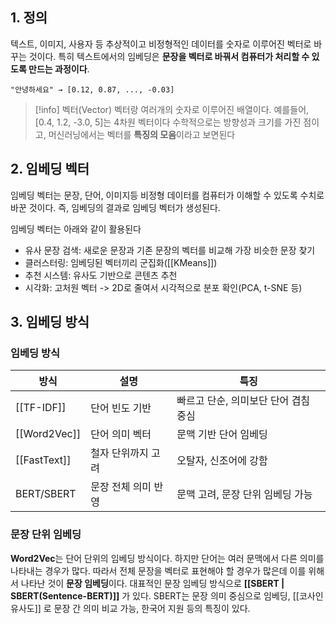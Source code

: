 ## 1. 정의
텍스트, 이미지, 사용자 등 추상적이고 비정형적인 데이터를 숫자로 이루어진 벡터로 바꾸는 것이다. 특히 텍스트에서의 임베딩은 **문장을 벡터로 바꿔서 컴퓨터가 처리할 수 있도록 만드는 과정이다**.

```
"안녕하세요" → [0.12, 0.87, ..., -0.03]
```

> [!info] 벡터(Vector)
> 벡터랑 여러개의 숫자로 이루어진 배열이다.
> 예를들어, [0.4, 1.2, -3.0, 5]는 4차원 벡터이다
> 수학적으로는 방향성과 크기를 가진 점이고, 머신러닝에서는 벡터를 **특징의 모음**이라고 보면된다

## 2. 임베딩 벡터
임베딩 벡터는 문장, 단어, 이미지등 비정형 데이터를 컴퓨터가 이해할 수 있도록 수치로 바꾼 것이다. 즉, 임베딩의 결과로 임베딩 벡터가 생성된다.

임베딩 벡터는 아래와 같이 활용된다
- 유사 문장 검색: 새로운 문장과 기존 문장의 벡터를 비교해 가장 비슷한 문장  찾기
- 클러스터링: 임베딩된 벡터끼리 군집화([[KMeans]])
- 추천 시스템: 유사도 기반으로 콘텐츠 추천
- 시각화: 고처원 벡터 -> 2D로 줄여서 시각적으로 분포 확인(PCA, t-SNE 등)
## 3. 임베딩 방식
### 임베딩 방식

| 방식           | 설명          | 특징                    |
| ------------ | ----------- | --------------------- |
| [[TF-IDF]]   | 단어 빈도 기반    | 빠르고 단순, 의미보단 단어 겹침 중심 |
| [[Word2Vec]] | 단어 의미 벡터    | 문맥 기반 단어 임베딩          |
| [[FastText]] | 철자 단위까지 고려  | 오탈자, 신조어에 강함          |
| BERT/SBERT   | 문장 전체 의미 반영 | 문맥 고려, 문장 단위 임베딩 가능   |
### 문장 단위 임베딩
**Word2Vec**는 단어 단위의 임베딩 방식이다. 하지만 단어는 여러 문맥에서 다른 의미를 나타내는 경우가 많다. 따라서 전체 문장을 벡터로 표현해야 할 경우가 많은데 이를 위해서 나타난 것이 **문장 임베딩**이다. 대표적인 문장 임베딩 방식으로 **[[SBERT | SBERT(Sentence-BERT)]]** 가 있다. SBERT는 문장 의미 중심으로 임베딩, [[코사인 유사도]] 로 문장 간 의미 비교 가능, 한국어 지원 등의 특징이 있다.


